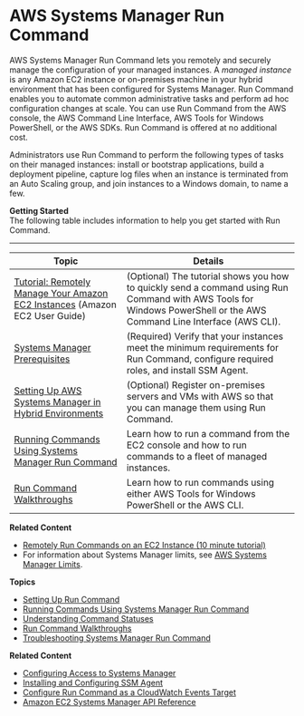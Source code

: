 # AWS Systems Manager Run Command<a name="execute-remote-commands"></a>

AWS Systems Manager Run Command lets you remotely and securely manage the configuration of your managed instances\. A *managed instance* is any Amazon EC2 instance or on\-premises machine in your hybrid environment that has been configured for Systems Manager\. Run Command enables you to automate common administrative tasks and perform ad hoc configuration changes at scale\. You can use Run Command from the AWS console, the AWS Command Line Interface, AWS Tools for Windows PowerShell, or the AWS SDKs\. Run Command is offered at no additional cost\.

Administrators use Run Command to perform the following types of tasks on their managed instances: install or bootstrap applications, build a deployment pipeline, capture log files when an instance is terminated from an Auto Scaling group, and join instances to a Windows domain, to name a few\.

**Getting Started**  
The following table includes information to help you get started with Run Command\.


****  

| Topic | Details | 
| --- | --- | 
|  [Tutorial: Remotely Manage Your Amazon EC2 Instances](https://docs.aws.amazon.com/AWSEC2/latest/UserGuide/tutorial_run_command.html) \(Amazon EC2 User Guide\)  |  \(Optional\) The tutorial shows you how to quickly send a command using Run Command with AWS Tools for Windows PowerShell or the AWS Command Line Interface \(AWS CLI\)\.  | 
|  [Systems Manager Prerequisites](systems-manager-prereqs.md)  |  \(Required\) Verify that your instances meet the minimum requirements for Run Command, configure required roles, and install SSM Agent\.  | 
|  [Setting Up AWS Systems Manager in Hybrid Environments](systems-manager-managedinstances.md)  |  \(Optional\) Register on\-premises servers and VMs with AWS so that you can manage them using Run Command\.  | 
|  [Running Commands Using Systems Manager Run Command](run-command.md)  |  Learn how to run a command from the EC2 console and how to run commands to a fleet of managed instances\.  | 
|  [Run Command Walkthroughs](run-command-walkthroughs.md)  |  Learn how to run commands using either AWS Tools for Windows PowerShell or the AWS CLI\.  | 

**Related Content**
+ [Remotely Run Commands on an EC2 Instance \(10 minute tutorial\)](https://aws.amazon.com/getting-started/tutorials/remotely-run-commands-ec2-instance-systems-manager/)
+ For information about Systems Manager limits, see [AWS Systems Manager Limits](https://docs.aws.amazon.com/general/latest/gr/aws_service_limits.html#limits_ssm)\.

**Topics**
+ [Setting Up Run Command](sysman-rc-setting-up.md)
+ [Running Commands Using Systems Manager Run Command](run-command.md)
+ [Understanding Command Statuses](monitor-commands.md)
+ [Run Command Walkthroughs](run-command-walkthroughs.md)
+ [Troubleshooting Systems Manager Run Command](troubleshooting-remote-commands.md)

**Related Content**
+ [Configuring Access to Systems Manager](systems-manager-access.md)
+ [Installing and Configuring SSM Agent](ssm-agent.md)
+ [Configure Run Command as a CloudWatch Events Target](rc-cwe.md#rc-cwe-target)
+  [Amazon EC2 Systems Manager API Reference](https://docs.aws.amazon.com/ssm/latest/APIReference/) 